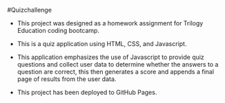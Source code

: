 #Quizchallenge

* This project was designed as a homework assignment for Trilogy Education coding bootcamp.

* This is a quiz application using HTML, CSS, and Javascript.

* This application emphasizes the use of Javascript to provide quiz questions and collect user data to determine whether the answers to a question are correct, this then generates a score and appends a final page of results from the user data.

* This project has been deployed to GitHub Pages.
